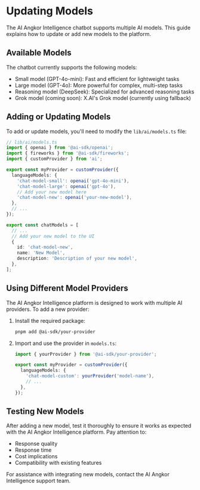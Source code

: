 # Updating Models

The AI Angkor Intelligence chatbot supports multiple AI models. This guide explains how to update or add new models to the platform.

## Available Models

The chatbot currently supports the following models:

- Small model (GPT-4o-mini): Fast and efficient for lightweight tasks
- Large model (GPT-4o): More powerful for complex, multi-step tasks
- Reasoning model (DeepSeek): Specialized for advanced reasoning tasks
- Grok model (coming soon): X.AI's Grok model (currently using fallback)

## Adding or Updating Models

To add or update models, you'll need to modify the `lib/ai/models.ts` file:

```typescript
// lib/ai/models.ts
import { openai } from '@ai-sdk/openai';
import { fireworks } from '@ai-sdk/fireworks';
import { customProvider } from 'ai';

export const myProvider = customProvider({
  languageModels: {
    'chat-model-small': openai('gpt-4o-mini'),
    'chat-model-large': openai('gpt-4o'),
    // Add your new model here
    'chat-model-new': openai('your-new-model'),
  },
  // ...
});

export const chatModels = [
  // ...
  // Add your new model to the UI
  {
    id: 'chat-model-new',
    name: 'New Model',
    description: 'Description of your new model',
  },
];
```

## Using Different Model Providers

The AI Angkor Intelligence platform is designed to work with multiple AI providers. To add a new provider:

1. Install the required package:
   ```bash
   pnpm add @ai-sdk/your-provider
   ```

2. Import and use the provider in `models.ts`:
   ```typescript
   import { yourProvider } from '@ai-sdk/your-provider';
   
   export const myProvider = customProvider({
     languageModels: {
       'chat-model-custom': yourProvider('model-name'),
       // ...
     },
   });
   ```

## Testing New Models

After adding a new model, test it thoroughly to ensure it works as expected with the AI Angkor Intelligence platform. Pay attention to:

- Response quality
- Response time
- Cost implications
- Compatibility with existing features

For assistance with integrating new models, contact the AI Angkor Intelligence support team.
